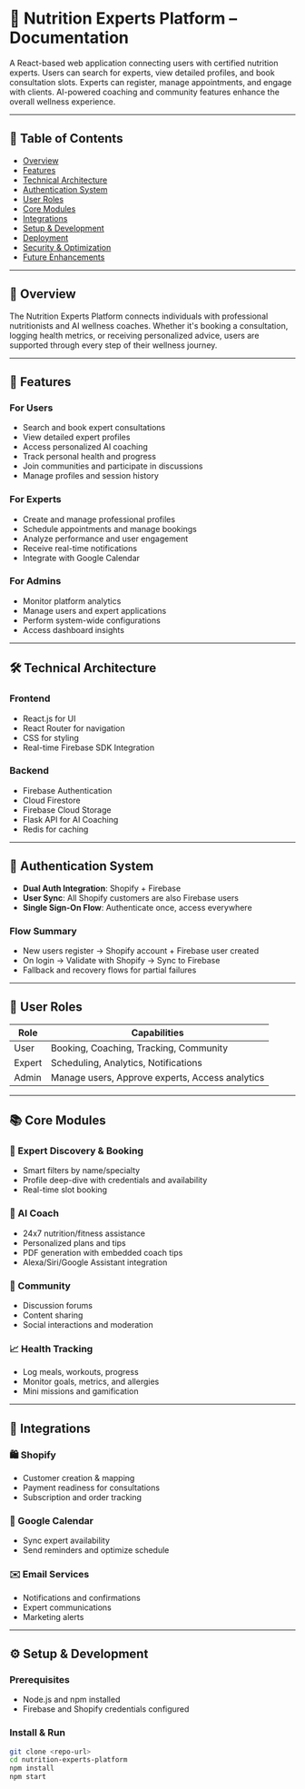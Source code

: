 # 🥗 Nutrition Experts Platform – Documentation

A React-based web application connecting users with certified nutrition experts. Users can search for experts, view detailed profiles, and book consultation slots. Experts can register, manage appointments, and engage with clients. AI-powered coaching and community features enhance the overall wellness experience.

---

## 📌 Table of Contents

- [Overview](#overview)
- [Features](#features)
- [Technical Architecture](#technical-architecture)
- [Authentication System](#authentication-system)
- [User Roles](#user-roles)
- [Core Modules](#core-modules)
- [Integrations](#integrations)
- [Setup & Development](#setup--development)
- [Deployment](#deployment)
- [Security & Optimization](#security--optimization)
- [Future Enhancements](#future-enhancements)

---

## 🧭 Overview

The Nutrition Experts Platform connects individuals with professional nutritionists and AI wellness coaches. Whether it's booking a consultation, logging health metrics, or receiving personalized advice, users are supported through every step of their wellness journey.

---

## 🚀 Features

### For Users
- Search and book expert consultations
- View detailed expert profiles
- Access personalized AI coaching
- Track personal health and progress
- Join communities and participate in discussions
- Manage profiles and session history

### For Experts
- Create and manage professional profiles
- Schedule appointments and manage bookings
- Analyze performance and user engagement
- Receive real-time notifications
- Integrate with Google Calendar

### For Admins
- Monitor platform analytics
- Manage users and expert applications
- Perform system-wide configurations
- Access dashboard insights

---

## 🛠️ Technical Architecture

### Frontend
- React.js for UI
- React Router for navigation
- CSS for styling
- Real-time Firebase SDK Integration

### Backend
- Firebase Authentication
- Cloud Firestore
- Firebase Cloud Storage
- Flask API for AI Coaching
- Redis for caching

---

## 🔐 Authentication System

- **Dual Auth Integration**: Shopify + Firebase  
- **User Sync**: All Shopify customers are also Firebase users  
- **Single Sign-On Flow**: Authenticate once, access everywhere  

### Flow Summary
- New users register → Shopify account + Firebase user created  
- On login → Validate with Shopify → Sync to Firebase  
- Fallback and recovery flows for partial failures

---

## 👥 User Roles

| Role  | Capabilities                                  |
|-------|-----------------------------------------------|
| User  | Booking, Coaching, Tracking, Community        |
| Expert| Scheduling, Analytics, Notifications          |
| Admin | Manage users, Approve experts, Access analytics |

---

## 📚 Core Modules

### 🔎 Expert Discovery & Booking
- Smart filters by name/specialty
- Profile deep-dive with credentials and availability
- Real-time slot booking

### 🤖 AI Coach
- 24x7 nutrition/fitness assistance
- Personalized plans and tips
- PDF generation with embedded coach tips
- Alexa/Siri/Google Assistant integration

### 👥 Community
- Discussion forums
- Content sharing
- Social interactions and moderation

### 📈 Health Tracking
- Log meals, workouts, progress
- Monitor goals, metrics, and allergies
- Mini missions and gamification

---

## 🔌 Integrations

### 🛍️ Shopify
- Customer creation & mapping
- Payment readiness for consultations
- Subscription and order tracking

### 📅 Google Calendar
- Sync expert availability
- Send reminders and optimize schedule

### ✉️ Email Services
- Notifications and confirmations
- Expert communications
- Marketing alerts

---

## ⚙️ Setup & Development

### Prerequisites
- Node.js and npm installed
- Firebase and Shopify credentials configured

### Install & Run
```bash
git clone <repo-url>
cd nutrition-experts-platform
npm install
npm start
